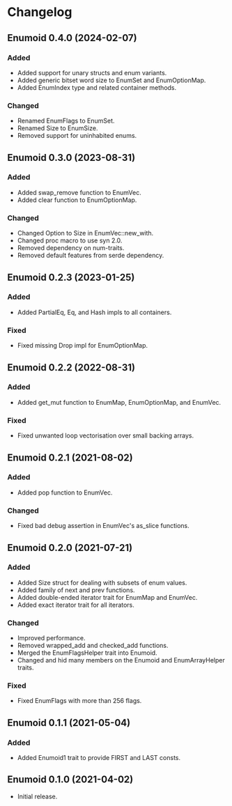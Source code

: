 # Changelog

## Enumoid 0.4.0 (2024-02-07)

### Added
- Added support for unary structs and enum variants.
- Added generic bitset word size to EnumSet and EnumOptionMap.
- Added EnumIndex type and related container methods.

### Changed
- Renamed EnumFlags to EnumSet.
- Renamed Size to EnumSize.
- Removed support for uninhabited enums.

## Enumoid 0.3.0 (2023-08-31)

### Added
- Added swap_remove function to EnumVec.
- Added clear function to EnumOptionMap.

### Changed
- Changed Option<Size> to Size in EnumVec::new_with.
- Changed proc macro to use syn 2.0.
- Removed dependency on num-traits.
- Removed default features from serde dependency.

## Enumoid 0.2.3 (2023-01-25)

### Added
- Added PartialEq, Eq, and Hash impls to all containers.

### Fixed
- Fixed missing Drop impl for EnumOptionMap.

## Enumoid 0.2.2 (2022-08-31)

### Added
- Added get_mut function to EnumMap, EnumOptionMap, and EnumVec.

### Fixed
- Fixed unwanted loop vectorisation over small backing arrays.

## Enumoid 0.2.1 (2021-08-02)

### Added
- Added pop function to EnumVec.

### Changed
- Fixed bad debug assertion in EnumVec's as_slice functions.

## Enumoid 0.2.0 (2021-07-21)

### Added
- Added Size struct for dealing with subsets of enum values.
- Added family of next and prev functions.
- Added double-ended iterator trait for EnumMap and EnumVec.
- Added exact iterator trait for all iterators.

### Changed
- Improved performance.
- Removed wrapped_add and checked_add functions.
- Merged the EnumFlagsHelper trait into Enumoid.
- Changed and hid many members on the Enumoid and EnumArrayHelper traits.

### Fixed
- Fixed EnumFlags with more than 256 flags.

## Enumoid 0.1.1 (2021-05-04)

### Added
- Added Enumoid1 trait to provide FIRST and LAST consts.

## Enumoid 0.1.0 (2021-04-02)
- Initial release.
